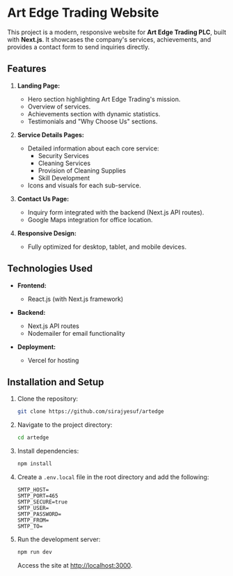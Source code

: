 # Art Edge Trading Website

This project is a modern, responsive website for **Art Edge Trading PLC**, built with **Next.js**. It showcases the company's services, achievements, and provides a contact form to send inquiries directly.

## Features

1. **Landing Page:**

   - Hero section highlighting Art Edge Trading's mission.
   - Overview of services.
   - Achievements section with dynamic statistics.
   - Testimonials and "Why Choose Us" sections.

2. **Service Details Pages:**

   - Detailed information about each core service:
     - Security Services
     - Cleaning Services
     - Provision of Cleaning Supplies
     - Skill Development
   - Icons and visuals for each sub-service.

3. **Contact Us Page:**

   - Inquiry form integrated with the backend (Next.js API routes).
   - Google Maps integration for office location.


4. **Responsive Design:**
   - Fully optimized for desktop, tablet, and mobile devices.

## Technologies Used

- **Frontend:**

  - React.js (with Next.js framework)

- **Backend:**

  - Next.js API routes
  - Nodemailer for email functionality

- **Deployment:**
  - Vercel for hosting

## Installation and Setup

1. Clone the repository:

   ```bash
   git clone https://github.com/sirajyesuf/artedge
   ```

2. Navigate to the project directory:

   ```bash
   cd artedge
   ```

3. Install dependencies:

   ```bash
   npm install
   ```

4. Create a `.env.local` file in the root directory and add the following:

   ```env
   SMTP_HOST=
   SMTP_PORT=465
   SMTP_SECURE=true
   SMTP_USER=
   SMTP_PASSWORD=
   SMTP_FROM=
   SMTP_TO=

   ```

5. Run the development server:
   ```bash
   npm run dev
   ```
   Access the site at [http://localhost:3000](http://localhost:3000).
